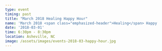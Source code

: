 ```yaml
---
type: event
timing: past
title: "March 2018 Healing Happy Hour"
name: 'March 2018 <span class="emphasized-header">Healing</span> Happy Hour'
date: '2018-03-01'
time: 6:30pm - 8:30pm
location: Asheville, NC
image: /assets/images/events-2018-03-happy-hour.jpg
---
```


&nbsp;

&nbsp;